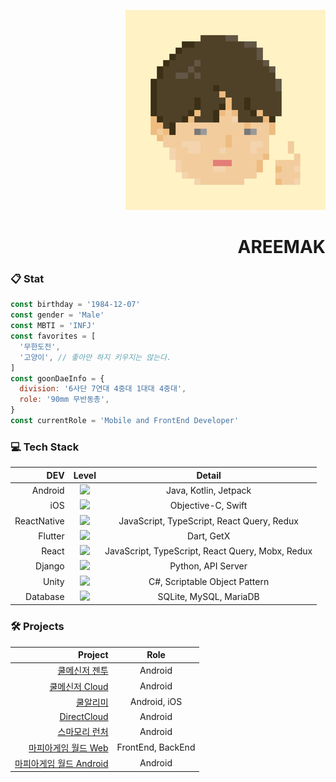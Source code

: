 <div align="right">

![](https://github.com/areemak/areemak/blob/main/images/ic_profile.png?raw=true)

# AREEMAK

<div align="left">

### 📋 Stat
```javascript
const birthday = '1984-12-07'
const gender = 'Male'
const MBTI = 'INFJ'
const favorites = [
  '무한도전',
  '고양이', // 좋아만 하지 키우지는 않는다.
]
const goonDaeInfo = {
  division: '6사단 7연대 4중대 1대대 4중대',
  role: '90mm 무반동총',
}
const currentRole = 'Mobile and FrontEnd Developer'
```

</div>


</div>



<div id="stat">


### 💻 Tech Stack
|DEV|Level|Detail|
|-:|:-:|:-:|
|Android|![](https://us-central1-progress-markdown.cloudfunctions.net/progress/95)|Java, Kotlin, Jetpack|
|iOS|![](https://us-central1-progress-markdown.cloudfunctions.net/progress/70)|Objective-C, Swift|
|ReactNative|![](https://us-central1-progress-markdown.cloudfunctions.net/progress/90)|JavaScript, TypeScript, React Query, Redux|
|Flutter|![](https://us-central1-progress-markdown.cloudfunctions.net/progress/70)|Dart, GetX|
|React|![](https://us-central1-progress-markdown.cloudfunctions.net/progress/70)|JavaScript, TypeScript, React Query, Mobx, Redux|
|Django|![](https://us-central1-progress-markdown.cloudfunctions.net/progress/50)|Python, API Server|
|Unity|![](https://us-central1-progress-markdown.cloudfunctions.net/progress/30)|C#, Scriptable Object Pattern|
|Database|![](https://us-central1-progress-markdown.cloudfunctions.net/progress/50)|SQLite, MySQL, MariaDB|


### 🛠 Projects
|Project|Role|
|-:|:-:|
|[쿨메신저 젠투](https://play.google.com/store/apps/details?id=kr.jiransoft.coolmessenger)|Android|
|[쿨메신저 Cloud](https://play.google.com/store/apps/details?id=kr.jiransoft.coolmsgrservice)|Android|
|[쿨알리미](https://play.google.com/store/apps/details?id=com.cool_alimi_rn)|Android, iOS|
|[DirectCloud](https://play.google.com/store/apps/details?id=com.jiran.directbox)|Android|
|[스마모리 런처](https://play.google.com/store/apps/details?id=jsecurity.launcher.smamori)|Android|
|[마피아게임 월드 Web](https://mafgame.world)|FrontEnd, BackEnd|
|[마피아게임 월드 Android](https://play.google.com/store/apps/details?id=com.mafia_game_world_rn)|Android|

</div>
